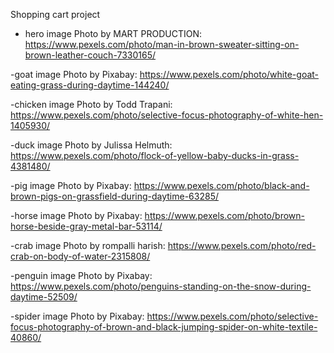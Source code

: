 Shopping cart project

- hero image
Photo by MART  PRODUCTION: https://www.pexels.com/photo/man-in-brown-sweater-sitting-on-brown-leather-couch-7330165/

-goat image
Photo by Pixabay: https://www.pexels.com/photo/white-goat-eating-grass-during-daytime-144240/

-chicken image
Photo by Todd Trapani: https://www.pexels.com/photo/selective-focus-photography-of-white-hen-1405930/

-duck image
Photo by Julissa Helmuth: https://www.pexels.com/photo/flock-of-yellow-baby-ducks-in-grass-4381480/

-pig image
Photo by Pixabay: https://www.pexels.com/photo/black-and-brown-pigs-on-grassfield-during-daytime-63285/

-horse image
Photo by Pixabay: https://www.pexels.com/photo/brown-horse-beside-gray-metal-bar-53114/

-crab image
Photo by rompalli harish: https://www.pexels.com/photo/red-crab-on-body-of-water-2315808/

-penguin image
Photo by Pixabay: https://www.pexels.com/photo/penguins-standing-on-the-snow-during-daytime-52509/

-spider image
Photo by Pixabay: https://www.pexels.com/photo/selective-focus-photography-of-brown-and-black-jumping-spider-on-white-textile-40860/
